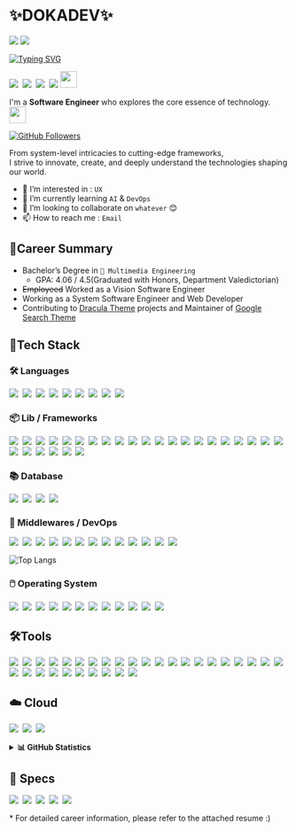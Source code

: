 <div align="left">

# ✨DOKADEV✨ 

<img src="https://img.shields.io/badge/awesome__devnet@outlook.com-3DDC84?label=E-MAIL&style=flat-square&logo=Microsoft%20Outlook&logoColor=WHITE&color=0078D4"/>&nbsp;<a href="https://dokadev.github.io" target="_blank"><img src="https://img.shields.io/badge/https://dokadev.github.io-3DDC84?label=BLOG&style=flat-square&logo=GitHubPages&logoColor=WHITE&color=222222"/>

[![Typing SVG](https://readme-typing-svg.demolab.com?font=Fira+Code&size=14&pause=1000&width=435&lines=%F0%9F%9A%80+Building+the+Future%2C+One+Line+at+a+Time!+%F0%9F%92%BB;%F0%9F%94%A7+Turning+Ideas+into+Reality+with+Code+%E2%9C%8D%F0%9F%8F%BB;%F0%9F%A5%83+Developer+by+Day%2C+Whiskey+Lover+by+Night+%F0%9F%8C%99;%F0%9F%96%A5%EF%B8%8F+Beyond+Frameworks%3A+Mastering+the+Core+%F0%9F%9B%A1%EF%B8%8F)](https://git.io/typing-svg)

<img src="https://img.shields.io/badge/eat();-3DDC84?style=for-the-badge&color=21C25E"/>&nbsp;
<img src="https://img.shields.io/badge/sleep();-3DDC84?style=for-the-badge&color=1A4CA1"/>&nbsp;
<img src="https://img.shields.io/badge/code();-3DDC84?style=for-the-badge&color=FFCD11"/>&nbsp;
<img src="https://img.shields.io/badge/repeat();-3DDC84?style=for-the-badge&color=FF4F8B"/>&nbsp;<img src="https://i.pinimg.com/originals/31/65/06/31650631b14710d75ab00a32fc5dca15.gif" width="30"/>

I'm a **Software Engineer** who explores the core essence of technology. <img src="https://media.giphy.com/media/WUlplcMpOCEmTGBtBW/giphy.gif" width="30"> 

[![GitHub Followers](https://img.shields.io/github/followers/dokadev?label=Follow&style=social)](https://github.com/dokadev?tab=followers)

From system-level intricacies to cutting-edge frameworks,<br>
I strive to innovate, create, and deeply understand the technologies shaping our world.

* 👀 I’m interested in : `UX`
* 🌱 I’m currently learning `AI` & `DevOps`
* 💞️ I’m looking to collaborate on `whatever` 😊
* 📫 How to reach me : `Email`

## 🧪Career Summary
- Bachelor’s Degree in `📀 Multimedia Engineering` 
  - GPA: 4.06 / 4.5(Graduated with Honors, Department Valedictorian)
- ~~Employeed~~ Worked as a Vision Software Engineer
- Working as a System Software Engineer and Web Developer
- Contributing to [Dracula Theme](https://draculatheme.com/) projects and Maintainer of [Google Search Theme](https://draculatheme.com/google-search)

## 📱Tech Stack
### 🛠️ Languages
<img src="https://img.shields.io/badge/X86__64_Assembly-3DDC84?style=flat-square&logo=Intel&logoColor=FFFFFF&color=0071C5"/>&nbsp;
<img src="https://img.shields.io/badge/GCC-3DDC84?label=GNU&style=flat-square&logo=GNU&logoColor=FFFFFF&color=A42E2B"/>&nbsp;
<img src="https://img.shields.io/badge/G++-3DDC84?label=GNU&style=flat-square&logo=GNU&logoColor=FFFFFF&color=A42E2B"/>&nbsp;
<img src="https://img.shields.io/badge/C%23-3DDC84?style=flat-square&logo=ReSharper&logoColor=FFFFFF&color=239120"/>&nbsp;
<img src="https://img.shields.io/badge/Java-3DDC84?style=flat-square&logo=Eclipse%20Adoptium&logoColor=FFFFFF&color=FF1464"/>&nbsp;
<img src="https://img.shields.io/badge/JavaScript-3DDC84?style=flat-square&logo=JavaScript&logoColor=232323&color=F7DF1E"/>&nbsp;
<img src="https://img.shields.io/badge/HTML5-3DDC84?style=flat-square&logo=HTML5&logoColor=FFFFFF&color=E34F26"/>&nbsp;
<img src="https://img.shields.io/badge/CSS3-3DDC84?style=flat-square&logo=CSS3&color=1572B6"/>&nbsp;
<img src="https://img.shields.io/badge/Lua-3DDC84?style=flat-square&logo=Lua&color=2C2D72"/>&nbsp;

### 📦 Lib / Frameworks
<img src="https://img.shields.io/badge/jQuery-3DDC84?style=flat-square&logo=jQuery&logoColor=232323&logoColor=FFFFFF&color=0769AD"/>&nbsp;
<img src="https://img.shields.io/badge/React-3DDC84?style=flat-square&logo=React&logoColor=FFFFFF&color=61DAFB"/>&nbsp;
<img src="https://img.shields.io/badge/Sass-3DDC84?style=flat-square&logo=Sass&logoColor=FFFFFF&color=CC6699"/>&nbsp;
<img src="https://img.shields.io/badge/OpenCV-3DDC84?style=flat-square&logo=OpenCV&logoColor=FFFFFF&color=5C3EE8"/>&nbsp;
<img src="https://img.shields.io/badge/Django-3DDC84?style=flat-square&logo=Django&logoColor=FFFFFF&color=092E20"/>&nbsp;
<img src="https://img.shields.io/badge/Tensorflow-3DDC84?style=flat-square&logo=Tensorflow&logoColor=FFFFFF&color=FF6F00"/>&nbsp;
<img src="https://img.shields.io/badge/PyTorch-3DDC84?style=flat-square&logo=PyTorch&logoColor=FFFFFF&color=EE4C2C"/>&nbsp;
<img src="https://img.shields.io/badge/Ultralytics-3DDC84?style=flat-square&logo=Ultralytics&logoColor=FFFFFF&color=221E68"/>&nbsp;
<img src="https://img.shields.io/badge/Selenium-3DDC84?style=flat-square&logo=Selenium&logoColor=FFFFFF&color=43B02A"/>&nbsp;
<img src="https://img.shields.io/badge/LangChain-3DDC84?style=flat-square&logo=LangChain&logoColor=FFFFFF&color=1C3C3C"/>&nbsp;
<img src="https://img.shields.io/badge/OpenAI-3DDC84?style=flat-square&logo=OpenAI&logoColor=FFFFFF&color=412991"/>&nbsp;
<img src="https://img.shields.io/badge/OpenGL-3DDC84?style=flat-square&logo=OpenGL&logoColor=FFFFFF&color=5586A4"/>&nbsp;
<img src="https://img.shields.io/badge/ROS-3DDC84?style=flat-square&logo=ROS&logoColor=FFFFFF&color=22314E"/>&nbsp;
<img src="https://img.shields.io/badge/.NET-3DDC84?style=flat-square&logo=.NET&logoColor=FFFFFF&color=512BD4"/>&nbsp;
<img src="https://img.shields.io/badge/Bootstrap-3DDC84?style=flat-square&logo=Bootstrap&logoColor=FFFFFF&color=7952B3"/>&nbsp;
<img src="https://img.shields.io/badge/MyBatis-3DDC84?style=flat-square&logo=MyBatis&logoColor=FFFFFF&color=D7192D"/>&nbsp;
<img src="https://img.shields.io/badge/GSON-3DDC84?style=flat-square&logo=Json&logoColor=FFFFFF&color=000000"/>&nbsp;
<img src="https://img.shields.io/badge/Express-3DDC84?style=flat-square&logo=Express&logoColor=FFFFFF&color=000000"/>&nbsp;
<img src="https://img.shields.io/badge/Discord.js-3DDC84?style=flat-square&logo=Discord&logoColor=FFFFFF&color=5865F2"/>&nbsp;
<img src="https://img.shields.io/badge/Nodemon-3DDC84?style=flat-square&logo=Nodemon&logoColor=FFFFFF&color=76D04B"/>&nbsp;
<img src="https://img.shields.io/badge/Vite-3DDC84?style=flat-square&logo=Vite&logoColor=FFFFFF&color=646CFF"/>&nbsp;
<img src="https://img.shields.io/badge/Spring-3DDC84?style=flat-square&logo=Spring&logoColor=FFFFFF&color=6DB33F"/>&nbsp;
<img src="https://img.shields.io/badge/Spring_Data_JPA-3DDC84?style=flat-square&logo=Spring%20Boot&logoColor=FFFFFF&color=6DB33F"/>&nbsp;
<img src="https://img.shields.io/badge/Spring_Data_ElasticSearch-3DDC84?style=flat-square&logo=Spring%20Boot&logoColor=FFFFFF&color=6DB33F"/>&nbsp;
<img src="https://img.shields.io/badge/Spring_Data_Redis-3DDC84?style=flat-square&logo=Spring%20Boot&logoColor=FFFFFF&color=6DB33F"/>&nbsp;
<img src="https://img.shields.io/badge/JUnit-3DDC84?style=flat-square&logo=JUnit5&logoColor=FFFFFF&color=25A162"/>&nbsp;
<img src="https://img.shields.io/badge/Pytest-3DDC84?style=flat-square&logo=Pytest&logoColor=FFFFFF&color=0A9EDC"/>&nbsp;

### 📚 Database
<img src="https://img.shields.io/badge/MySQL-3DDC84?style=flat-square&logo=MySQL&logoColor=FFFFFF&color=4479A1"/>&nbsp;
<img src="https://img.shields.io/badge/MongoDB-3DDC84?style=flat-square&logo=MongoDB&logoColor=FFFFFF&color=47A248"/>&nbsp;
<img src="https://img.shields.io/badge/SQLite-3DDC84?style=flat-square&logo=SQLite&logoColor=FFFFFF&color=003B57"/>&nbsp;
<img src="https://img.shields.io/badge/ElasticSearch-3DDC84?style=flat-square&logo=ElasticSearch&logoColor=FFFFFF&color=005571"/>&nbsp;

### 🎒 Middlewares / DevOps
<img src="https://img.shields.io/badge/Redis-3DDC84?style=flat-square&logo=Redis&logoColor=FFFFFF&color=FF4438"/>&nbsp;
<img src="https://img.shields.io/badge/NGINX-3DDC84?style=flat-square&logo=NGINX&logoColor=FFFFFF&color=009639"/>&nbsp;
<img src="https://img.shields.io/badge/Nginx_Proxy_Manager-3DDC84?style=flat-square&logo=Nginx%20Proxy%20Manager&logoColor=FFFFFF&color=F15833"/>&nbsp;
<img src="https://img.shields.io/badge/Docker-3DDC84?style=flat-square&logo=Docker&logoColor=FFFFFF&color=2496ED"/>&nbsp;
<img src="https://img.shields.io/badge/Podman-3DDC84?style=flat-square&logo=Podman&logoColor=FFFFFF&color=892CA0"/>&nbsp;
<img src="https://img.shields.io/badge/K8S-3DDC84?style=flat-square&logo=Kubernetes&logoColor=FFFFFF&color=326CE5"/>&nbsp;
<img src="https://img.shields.io/badge/Apache_Kafka-3DDC84?style=flat-square&logo=Apache%20Kafka&logoColor=FFFFFF&color=231F20"/>&nbsp;
<img src="https://img.shields.io/badge/RabbitMQ-3DDC84?style=flat-square&logo=RabbitMQ&logoColor=FFFFFF&color=FF6600"/>&nbsp;
<img src="https://img.shields.io/badge/Jenkins-3DDC84?style=flat-square&logo=Jenkins&logoColor=FFFFFF&color=D24939"/>&nbsp;
<img src="https://img.shields.io/badge/LogStash-3DDC84?style=flat-square&logo=Logstash&logoColor=FFFFFF&color=005571"/>&nbsp;
<img src="https://img.shields.io/badge/Kibana-3DDC84?style=flat-square&logo=Kibana&logoColor=FFFFFF&color=005571"/>&nbsp;
<img src="https://img.shields.io/badge/MinIO-3DDC84?style=flat-square&logo=MinIO&logoColor=FFFFFF&color=C72E49"/>&nbsp;
<img src="https://img.shields.io/badge/GitHub_Actions-3DDC84?style=flat-square&logo=GitHub%20Actions&logoColor=FFFFFF&color=2088FF"/>&nbsp;

![Top Langs](https://github-readme-stats.vercel.app/api/top-langs/?username=DokaDev\&layout=compact&hide_border=true&theme=tokyonight&langs_count=20)

### 🖱️ Operating System
<img src="https://img.shields.io/badge/Mac_OS-3DDC84?style=flat-square&logo=macOS&logoColor=FFFFFF&color=000000"/>&nbsp;
<img src="https://img.shields.io/badge/FreeBSD-3DDC84?style=flat-square&logo=FreeBSD&logoColor=FFFFFF&color=AB2B28"/>&nbsp;
<img src="https://img.shields.io/badge/openSUSE-3DDC84?style=flat-square&logo=openSUSE&logoColor=FFFFFF&color=73BA25"/>&nbsp;
<img src="https://img.shields.io/badge/Rocky_Linux-3DDC84?style=flat-square&logo=Rocky%20Linux&logoColor=FFFFFF&color=10B981"/>&nbsp;
<img src="https://img.shields.io/badge/Fedora-3DDC84?style=flat-square&logo=Fedora&logoColor=FFFFFF&color=51A2DA"/>&nbsp;
<img src="https://img.shields.io/badge/CentOS-3DDC84?style=flat-square&logo=CentOS&logoColor=FFFFFF&color=262577"/>&nbsp;
<img src="https://img.shields.io/badge/Ubuntu-3DDC84?style=flat-square&logo=Ubuntu&logoColor=FFFFFF&color=E95420"/>&nbsp;
<img src="https://img.shields.io/badge/Debian-3DDC84?style=flat-square&logo=Debian&logoColor=FFFFFF&color=A81D33"/>&nbsp;
<img src="https://img.shields.io/badge/Linux_Mint-3DDC84?style=flat-square&logo=Linux%20Mint&logoColor=FFFFFF&color=86BE43"/>&nbsp;
<img src="https://img.shields.io/badge/Kali_Linux-3DDC84?style=flat-square&logo=Kali%20Linux&logoColor=FFFFFF&color=557C94"/>&nbsp;
<img src="https://img.shields.io/badge/Arch_Linux-3DDC84?style=flat-square&logo=Arch%20Linux&logoColor=FFFFFF&color=1793D1"/>&nbsp;
<img src="https://img.shields.io/badge/Alpine_Linux-3DDC84?style=flat-square&logo=Alpine%20Linux&logoColor=FFFFFF&color=0D597F"/>&nbsp;

## 🛠️Tools

<img src="https://img.shields.io/badge/Git-3DDC84?style=flat-square&logo=Git&logoColor=FFFFFF&color=F05032"/>&nbsp;
<img src="https://img.shields.io/badge/GitHub-3DDC84?style=flat-square&logo=GitHub&color=000000"/>&nbsp;
<img src="https://img.shields.io/badge/GitKraken-3DDC84?style=flat-square&logo=GitKraken&logoColor=FFFFFF&color=179287"/>&nbsp;
<img src="https://img.shields.io/badge/Anaconda-3DDC84?style=flat-square&logo=Anaconda&logoColor=FFFFFF&color=44A833"/>&nbsp;
<img src="https://img.shields.io/badge/Jupyter-3DDC84?style=flat-square&logo=Jupyter&logoColor=FFFFFF&color=F37626"/>&nbsp;
<img src="https://img.shields.io/badge/Google_Colab-3DDC84?style=flat-square&logo=Google%20Colab&logoColor=FFFFFF&color=F9AB00"/>&nbsp;
<img src="https://img.shields.io/badge/Visual_Studio-3DDC84?style=flat-square&logo=Visual%20Studio&logoColor=FFFFFF&color=5C2D91"/>&nbsp;
<img src="https://img.shields.io/badge/Visual_Studio_Code-3DDC84?style=flat-square&logo=Visual%20Studio%20Code&logoColor=FFFFFF&color=007ACC"/>&nbsp;
<img src="https://img.shields.io/badge/Eclipse-3DDC84?style=flat-square&logo=Eclipse%20IDE&logoColor=FFFFFF&color=2C2255"/>&nbsp;
<img src="https://img.shields.io/badge/IntelliJ-3DDC84?style=flat-square&logo=Intellij%20IDEA&logoColor=FFFFFF&color=000000"/>&nbsp;
<img src="https://img.shields.io/badge/ReSharper-3DDC84?style=flat-square&logo=ReSharper&logoColor=FFFFFF&color=000000"/>&nbsp;
<img src="https://img.shields.io/badge/Slack-3DDC84?style=flat-square&logo=Slack&color=4A154B"/>&nbsp;
<img src="https://img.shields.io/badge/Quip-3DDC84?style=flat-square&logo=Quip&logoColor=FFFFFF&color=F27557"/>&nbsp;
<img src="https://img.shields.io/badge/Notion-3DDC84?style=flat-square&logo=Notion&color=000000"/>&nbsp;
<img src="https://img.shields.io/badge/Photoshop-3DDC84?style=flat-square&logo=Adobe%20Photoshop&logoColor=FFFFFF&color=31A8FF"/>&nbsp;
<img src="https://img.shields.io/badge/After_Effects-3DDC84?style=flat-square&logo=Adobe%20After%20Effects&logoColor=FFFFFF&color=9999FF"/>&nbsp;
<img src="https://img.shields.io/badge/Premiere_Pro-3DDC84?style=flat-square&logo=Adobe%20Premiere%20Pro&logoColor=FFFFFF&color=9999FF"/>&nbsp;
<img src="https://img.shields.io/badge/Cinema4D-3DDC84?style=flat-square&logo=Cinema%204D&logoColor=FFFFFF&color=011A6A"/>&nbsp;
<img src="https://img.shields.io/badge/Vim-3DDC84?style=flat-square&logo=Vim&logoColor=FFFFFF&color=019733"/>&nbsp;
<img src="https://img.shields.io/badge/NeoVim-3DDC84?style=flat-square&logo=NeoVim&logoColor=FFFFFF&color=57A143"/>&nbsp;
<img src="https://img.shields.io/badge/ChatGPT-3DDC84?style=flat-square&logo=openai&logoColor=FFFFFF&color=412991"/>&nbsp;
<img src="https://img.shields.io/badge/GitHub_Copilot-3DDC84?style=flat-square&logo=GitHub%20Copilot&logoColor=FFFFFF&color=000000"/>&nbsp;
<img src="https://img.shields.io/badge/Gemini-3DDC84?style=flat-square&logo=Google%20Gemini&logoColor=FFFFFF&color=8E75B2"/>&nbsp;
<img src="https://img.shields.io/badge/Wireshark-3DDC84?style=flat-square&logo=Wireshark&logoColor=FFFFFF&color=1679A7"/>&nbsp;
<img src="https://img.shields.io/badge/Trello-3DDC84?style=flat-square&logo=Trello&logoColor=FFFFFF&color=0052CC"/>&nbsp;
<img src="https://img.shields.io/badge/Homebrew-3DDC84?style=flat-square&logo=Homebrew&logoColor=000000&color=FBB040"/>&nbsp;
<img src="https://img.shields.io/badge/FileZilla-3DDC84?style=flat-square&logo=FileZilla&logoColor=FFFFFF&color=BF0000"/>&nbsp;
<img src="https://img.shields.io/badge/Obsidian-3DDC84?style=flat-square&logo=Obsidian&logoColor=FFFFFF&color=7C3AED"/>&nbsp;
<img src="https://img.shields.io/badge/Arduino-3DDC84?style=flat-square&logo=Arduino&logoColor=FFFFFF&color=00878F"/>&nbsp;
<img src="https://img.shields.io/badge/Figma-3DDC84?style=flat-square&logo=Figma&logoColor=FFFFFF&color=F24E1E"/>&nbsp;
<img src="https://img.shields.io/badge/Coveralls-3DDC84?style=flat-square&logo=Coveralls&logoColor=FFFFFF&color=3F5767"/>&nbsp;

## ☁️ Cloud
<img src="https://img.shields.io/badge/Naver_Cloud_Platform-3DDC84?style=flat-square&logo=Naver&logoColor=FFFFFF&color=03C75A"/>&nbsp;
<img src="https://img.shields.io/badge/Amazon_Web_Services-3DDC84?style=flat-square&logo=Amazon%20Web%20Services&logoColor=FFFFFF&color=232F3E"/>&nbsp;
<img src="https://img.shields.io/badge/RHEL_Libvirt-3DDC84?style=flat-square&logo=qemu&logoColor=FFFFFF&color=FF6600"/>&nbsp;

<details>
  <summary><b>📊 GitHub Statistics</b></summary>
  <br/>
  
![Awesome's GitHub stats](https://github-readme-stats.vercel.app/api?username=DokaDev\&show_icons=true\&show=reviews,discussions_started,discussions_answered,prs_merged,prs_merged_percentage&hide_border=true&theme=tokyonight&rank_icon=github)

</details>



## 🛟 Specs
<img src="https://img.shields.io/badge/OPIC_IH-3DDC84?style=flat-square&logo=1001tracklists&logoColor=FFFFFF&color=40AEF0"/>&nbsp;
<img src="https://img.shields.io/badge/Certified_Engineer_in_Information_Processing(CEIP)-3DDC84?style=flat-square&logo=1001tracklists&logoColor=FFFFFF&color=3B66BC"/>&nbsp;
<img src="https://img.shields.io/badge/Certified_Engineer_in_Information_Security(CEIS)[Only_Written_Exam]-3DDC84?style=flat-square&logo=1001tracklists&logoColor=FFFFFF&color=3B66BC"/>&nbsp;
<img src="https://img.shields.io/badge/Oracle_Certified_Professional(OCP)-3DDC84?style=flat-square&logo=Oracle&logoColor=FFFFFF&color=F80000"/>&nbsp;
<img src="https://img.shields.io/badge/2015_STEAM_R&E_Award_by_the_Minister_of_Education-3DDC84?style=flat-square&logo=Archive%20of%20Out%20Own&logoColor=FFFFFF&color=990000"/>&nbsp;

\* For detailed career information, please refer to the attached resume :)
</div>
